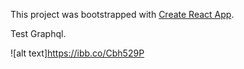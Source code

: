 This project was bootstrapped with [Create React App](https://github.com/facebook/create-react-app).

Test Graphql.

![alt text]https://ibb.co/Cbh529P
